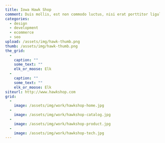 ```yaml
---
title: Iowa Hawk Shop
comment: Duis mollis, est non commodo luctus, nisi erat porttitor ligula, eget lacinia odio sem nec elit. Nullam quis risus eget urna mollis ornare vel eu leo. Sed posuere consectetur est at lobortis. Donec ullamcorper nulla non metus auctor fringilla. Morbi leo risus, porta ac consectetur ac, vestibulum at eros. Etiam porta sem malesuada magna mollis euismod.
categories:
  - design
  - development
  - ecommerce
  - seo
upload: /assets/img/hawk-thumb.png
thumb: /assets/img/hawk-thumb.png
the_grid:
  - 
    caption: ""
    some_text: ""
    elk_or_moose: Elk
  - 
    caption: ""
    some_text: ""
    elk_or_moose: Elk
siteurl: http://www.hawkshop.com
grid:
  - 
    image: /assets/img/work/hawkshop-home.jpg
  - 
    image: /assets/img/work/hawkshop-catalog.jpg
  - 
    image: /assets/img/work/hawkshop-product.jpg
  - 
    image: /assets/img/work/hawkshop-tech.jpg
---
```

